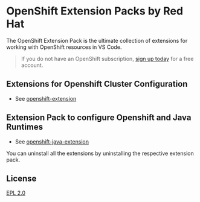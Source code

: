 
# OpenShift Extension Packs by Red Hat

The OpenShift Extension Pack is the ultimate collection of extensions for working with OpenShift resources in VS Code.

> If you do not have an OpenShift subscription, [sign up today](https://openshift.io/) for a free account.

## Extensions for Openshift Cluster Configuration

* See [openshift-extension](https://github.com/mohitsuman/vscode-openshift-extension-pack/tree/master/openshift)

## Extension Pack to configure Openshift and Java Runtimes

* See [openshift-java-extension](https://github.com/mohitsuman/vscode-openshift-extension-pack/tree/master/openshift-java)

You can uninstall all the extensions by uninstalling the respective extension pack.

## License

[EPL 2.0](LICENSE)
